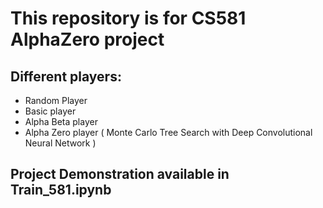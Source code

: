 # This repository is for CS581 AlphaZero project

## Different players:

* Random Player
* Basic player
* Alpha Beta player
* Alpha Zero player ( Monte Carlo Tree Search with Deep Convolutional Neural Network )

## Project Demonstration available in Train_581.ipynb
